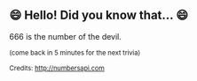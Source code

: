 ## :smile: Hello! Did you know that... :smile:
666 is the number of the devil.

<sup>(come back in 5 minutes for the next trivia)</sup>


<sup>Credits: http://numbersapi.com</sup>
